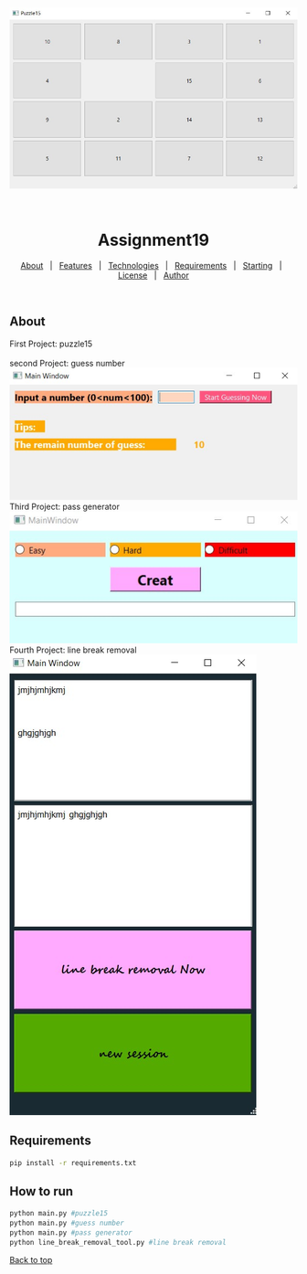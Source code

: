 <div align="center" id="top"> 
  <img src="output\Screenshot 2024-06-07 215546.jpg" alt="Assignment19" />

  &#xa0;

  <!-- <a href="https://assignment19.netlify.app">Demo</a> -->
</div>

<h1 align="center">Assignment19</h1>

<!-- <p align="center">
  <img alt="Github top language" src="https://img.shields.io/github/languages/top/{{YOUR_GITHUB_USERNAME}}/assignment19?color=56BEB8">

  <img alt="Github language count" src="https://img.shields.io/github/languages/count/{{YOUR_GITHUB_USERNAME}}/assignment19?color=56BEB8">

  <img alt="Repository size" src="https://img.shields.io/github/repo-size/{{YOUR_GITHUB_USERNAME}}/assignment19?color=56BEB8">

  <img alt="License" src="https://img.shields.io/github/license/{{YOUR_GITHUB_USERNAME}}/assignment19?color=56BEB8"> -->

  <!-- <img alt="Github issues" src="https://img.shields.io/github/issues/{{YOUR_GITHUB_USERNAME}}/assignment19?color=56BEB8" /> -->

  <!-- <img alt="Github forks" src="https://img.shields.io/github/forks/{{YOUR_GITHUB_USERNAME}}/assignment19?color=56BEB8" /> -->

  <!-- <img alt="Github stars" src="https://img.shields.io/github/stars/{{YOUR_GITHUB_USERNAME}}/assignment19?color=56BEB8" /> -->
</p>

<!-- Status -->

<!-- <h4 align="center"> 
	🚧  Assignment19 🚀 Under construction...  🚧
</h4> 

<hr> -->

<p align="center">
  <a href="#dart-about">About</a> &#xa0; | &#xa0; 
  <a href="#sparkles-features">Features</a> &#xa0; | &#xa0;
  <a href="#rocket-technologies">Technologies</a> &#xa0; | &#xa0;
  <a href="#white_check_mark-requirements">Requirements</a> &#xa0; | &#xa0;
  <a href="#checkered_flag-starting">Starting</a> &#xa0; | &#xa0;
  <a href="#memo-license">License</a> &#xa0; | &#xa0;
  <a href="https://github.com/{{YOUR_GITHUB_USERNAME}}" target="_blank">Author</a>
</p>

<br>

## About ##

First Project: puzzle15<br />
<br />second Project: guess number<br />
<img src="output\Screenshot 2024-06-29 193004.jpg" alt="Assignment19" />
<br />Third Project: pass generator<br />
<img src="output\Screenshot 2024-06-29 193032.jpg" alt="Assignment19" />
<br />Fourth Project: line break removal<br />
<img src="output\Screenshot 2024-06-29 192814.jpg" alt="Assignment19" />
<!-- 
## :sparkles: Features ##

:heavy_check_mark: Feature 1;\
:heavy_check_mark: Feature 2;\
:heavy_check_mark: Feature 3; -->

<!-- ## :rocket: Technologies ##

The following tools were used in this project:

- [Expo](https://expo.io/)
- [Node.js](https://nodejs.org/en/)
- [React](https://pt-br.reactjs.org/)
- [React Native](https://reactnative.dev/)
- [TypeScript](https://www.typescriptlang.org/) -->

<!-- ## :white_check_mark: Requirements ##

Before starting :checkered_flag:, you need to have [Git](https://git-scm.com) and [Node](https://nodejs.org/en/) installed. -->

<!-- ## :checkered_flag: Starting ## -->

## Requirements ##

```bash
pip install -r requirements.txt
```

## How to run
```bash
python main.py #puzzle15
python main.py #guess number
python main.py #pass generator
python line_break_removal_tool.py #line break removal
```
<!-- 
# The server will initialize in the <http://localhost:3000>
``` -->

<!-- ## :memo: License ##

This project is under license from MIT. For more details, see the [LICENSE](LICENSE.md) file.


Made with :heart: by <a href="https://github.com/{{YOUR_GITHUB_USERNAME}}" target="_blank">{{YOUR_NAME}}</a>

&#xa0; -->

<a href="#top">Back to top</a>
